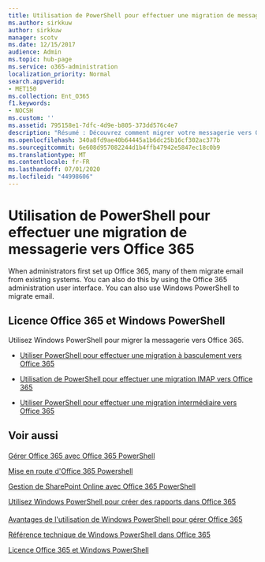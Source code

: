 ```yaml
---
title: Utilisation de PowerShell pour effectuer une migration de messagerie vers Office 365
ms.author: sirkkuw
author: sirkkuw
manager: scotv
ms.date: 12/15/2017
audience: Admin
ms.topic: hub-page
ms.service: o365-administration
localization_priority: Normal
search.appverid:
- MET150
ms.collection: Ent_O365
f1.keywords:
- NOCSH
ms.custom: ''
ms.assetid: 795158e1-7dfc-4d9e-b805-373dd576c4e7
description: "Résumé : Découvrez comment migrer votre messagerie vers Office 365 à l'aide de Windows PowerShell."
ms.openlocfilehash: 340a8fd9ae40b64445a1b6dc25b16cf302ac377b
ms.sourcegitcommit: 6e608d957082244d1b4ffb47942e5847ec18c0b9
ms.translationtype: MT
ms.contentlocale: fr-FR
ms.lasthandoff: 07/01/2020
ms.locfileid: "44998606"
---
```

# <a name="use-powershell-for-email-migration-to-office-365"></a>Utilisation de PowerShell pour effectuer une migration de messagerie vers Office 365

When administrators first set up Office 365, many of them migrate email from existing systems. You can also do this by using the Office 365 administration user interface. You can also use Windows PowerShell to migrate email.
  
## <a name="office-365-licensing-and-windows-powershell"></a>Licence Office 365 et Windows PowerShell

Utilisez Windows PowerShell pour migrer la messagerie vers Office 365. 
  
- [Utiliser PowerShell pour effectuer une migration à basculement vers Office 365](use-powershell-to-perform-a-cutover-migration-to-office-365.md)
    
- [Utilisation de PowerShell pour effectuer une migration IMAP vers Office 365](use-powershell-to-perform-an-imap-migration-to-office-365.md)
    
- [Utiliser PowerShell pour effectuer une migration intermédiaire vers Office 365](use-powershell-to-perform-a-staged-migration-to-office-365.md)
    
## <a name="see-also"></a>Voir aussi

#### 

[Gérer Office 365 avec Office 365 PowerShell](manage-office-365-with-office-365-powershell.md)
  
[Mise en route d'Office 365 Powershell](getting-started-with-office-365-powershell.md)
  
[Gestion de SharePoint Online avec Office 365 PowerShell](manage-sharepoint-online-with-office-365-powershell.md)
  
[Utilisez Windows PowerShell pour créer des rapports dans Office 365](use-windows-powershell-to-create-reports-in-office-365.md)
#### 

[Avantages de l'utilisation de Windows PowerShell pour gérer Office 365](https://technet.microsoft.com/library/15144a50-453e-4cd5-befd-bc6736697967.aspx)
  
[Référence technique de Windows PowerShell dans Office 365](https://technet.microsoft.com/library/10d5c66a-7579-4319-aaa5-7a5e21d49cea.aspx)
  
[Licence Office 365 et Windows PowerShell](https://technet.microsoft.com/library/6ca0e430-f7ba-4184-becf-14c6c5c8dde5.aspx)

